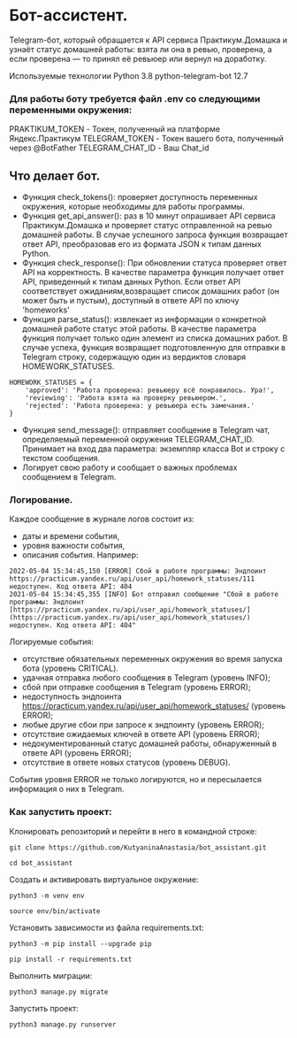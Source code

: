 # Бот-ассистент.
Telegram-бот, который обращается к API сервиса Практикум.Домашка и узнаёт статус домашней работы: взята ли она в ревью, проверена, а если проверена — то принял её ревьюер или вернул на доработку.

Используемые технологии
Python 3.8
python-telegram-bot 12.7

### Для работы боту требуется файл .env со следующими переменными окружения:
PRAKTIKUM_TOKEN - Токен, полученный на платформе Яндекс.Практикум
TELEGRAM_TOKEN - Токен вашего бота, полученный через @BotFather
TELEGRAM_CHAT_ID - Ваш Chat_id

## Что делает бот.

- Функция check_tokens(): проверяет доступность переменных окружения, которые необходимы для работы программы.
- Функция get_api_answer(): раз в 10 минут опрашивает API сервиса Практикум.Домашка и проверяет статус отправленной на ревью домашней работы.  В случае успешного запроса функция возвращает ответ API, преобразовав его из формата JSON к типам данных Python.
- Функция check_response(): При обновлении статуса проверяет ответ API на корректность. В качестве параметра функция получает ответ API, приведенный к типам данных Python. Если ответ API соответствует ожиданиям,возвращает список домашних работ (он может быть и пустым), доступный в ответе API по ключу 'homeworks'
- Функция parse_status(): извлекает из информации о конкретной домашней работе статус этой работы. В качестве параметра функция получает только один элемент из списка домашних работ. В случае успеха, функция возвращает подготовленную для отправки в Telegram строку, содержащую один из вердиктов словаря HOMEWORK_STATUSES.
```
HOMEWORK_STATUSES = {
    'approved': 'Работа проверена: ревьюеру всё понравилось. Ура!',
    'reviewing': 'Работа взята на проверку ревьюером.',
    'rejected': 'Работа проверена: у ревьюера есть замечания.'
}
```
- Функция send_message(): отправляет сообщение в Telegram чат, определяемый переменной окружения TELEGRAM_CHAT_ID. Принимает на вход два параметра: экземпляр класса Bot и строку с текстом сообщения.
- Логирует свою работу и сообщает о важных проблемах сообщением в Telegram.

### Логирование.

Каждое сообщение в журнале логов состоит из: 
- даты и времени события,
- уровня важности события,
- описания события. Например:
```
2022-05-04 15:34:45,150 [ERROR] Сбой в работе программы: Эндпоинт https://practicum.yandex.ru/api/user_api/homework_statuses/111 недоступен. Код ответа API: 404
2021-05-04 15:34:45,355 [INFO] Бот отправил сообщение "Сбой в работе программы: Эндпоинт [https://practicum.yandex.ru/api/user_api/homework_statuses/](https://practicum.yandex.ru/api/user_api/homework_statuses/) недоступен. Код ответа API: 404"
```
Логируемые события:
* отсутствие обязательных переменных окружения во время запуска бота (уровень CRITICAL).
* удачная отправка любого сообщения в Telegram (уровень INFO);
* сбой при отправке сообщения в Telegram (уровень ERROR);
* недоступность эндпоинта https://practicum.yandex.ru/api/user_api/homework_statuses/ (уровень ERROR);
* любые другие сбои при запросе к эндпоинту (уровень ERROR);
* отсутствие ожидаемых ключей в ответе API (уровень ERROR);
* недокументированный статус домашней работы, обнаруженный в ответе API (уровень ERROR);
* отсутствие в ответе новых статусов (уровень DEBUG).

События уровня ERROR не только логируются, но и пересылается информация о них в Telegram.

### Как запустить проект:

Клонировать репозиторий и перейти в него в командной строке:

```
git clone https://github.com/KutyaninaAnastasia/bot_assistant.git
```

```
cd bot_assistant
```

Cоздать и активировать виртуальное окружение:

```
python3 -m venv env
```

```
source env/bin/activate
```

Установить зависимости из файла requirements.txt:

```
python3 -m pip install --upgrade pip
```

```
pip install -r requirements.txt
```

Выполнить миграции:

```
python3 manage.py migrate
```

Запустить проект:

```
python3 manage.py runserver
```
